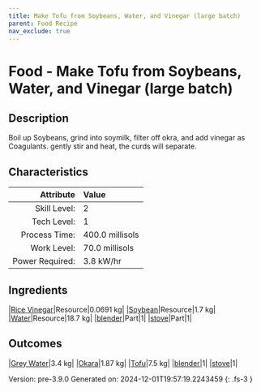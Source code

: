 ```yaml
---
title: Make Tofu from Soybeans, Water, and Vinegar (large batch)
parent: Food Recipe
nav_exclude: true
---
```

# Food - Make Tofu from Soybeans, Water, and Vinegar (large batch)

## Description
 Boil up Soybeans, grind into soymilk, filter off okra, and add vinegar as Coagulants.&#10;&#9;&#9;&#9;gently stir and heat, the curds will separate.

## Characteristics

| Attribute      | Value |
|--------:|:------|
|Skill Level:|2|
|Tech Level:|1|
|Process Time:|400.0 millisols|
|Work Level:|70.0 millisols|
|Power Required:|3.8 kW/hr|

## Ingredients

|[Rice Vinegar](../resource/rice-vinegar.html)|Resource|0.0691 kg|
|[Soybean](../resource/soybean.html)|Resource|1.7 kg|
|[Water](../resource/water.html)|Resource|18.7 kg|
|[blender](../part/blender.html)|Part|1|
|[stove](../part/stove.html)|Part|1|

## Outcomes

|[Grey Water](../resource/grey-water.html)|3.4 kg|
|[Okara](../resource/okara.html)|1.87 kg|
|[Tofu](../resource/tofu.html)|7.5 kg|
|[blender](../part/blender.html)|1|
|[stove](../part/stove.html)|1|


Version: pre-3.9.0 Generated on: 2024-12-01T19:57:19.2243459
{: .fs-3 }

